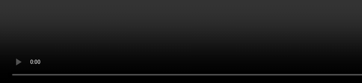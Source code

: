 ```yaml
---
transition: fade
layout: full
---
```


# Introduction

<div class="flex gap-2 flex-wrap" style="width: 400px; font-size: 2rem;">
<fa6-brands-youtube /> 
<fa6-brands-tiktok /> 
<fa6-brands-twitter /> 
<fa6-brands-discord /> 
<fa6-brands-github-alt /> 
<fa6-brands-discourse /> 
<fa6-brands-gitlab /> 
<br />
<fa6-brands-steam /> 
<fa6-brands-reddit-alien /> 
<fa6-brands-npm /> 
<fa6-brands-mastodon /> 
<fa6-brands-lastfm /> 
<fa6-brands-hacker-news /> 
<fa6-brands-d-and-d-beyond />
<fa6-brands-dev /> 
</div>


## @NullVoxPopuli

<style>
  .qr-code-footer { position: fixed; bottom: 1rem; right: 1rem; }
</style>

<div class="avatar">

![Avatar NVP uses online](/pages/intro/avatar.jpeg)

</div>

<div style="position: fixed; right: 1rem; top: 1rem;">
<QRCode value="https://linktr.ee/nullvoxpopuli" size="500">
  My Linktree
</QRCode>
</div>



<!-- 

Online, you can find me @NullVoxPopuli everywhere

On the right is my linktree.

-->


---
transition: fade
layout: center
---
<div class="related-note">Introduction</div>

<div class="custom-slide">

<div v-click="1" class="sneaky-header">

# Links & QR Codes 🥳

</div>

<style>
    .custom-slide .sneaky-header.slidev-vclick-hidden {
      opacity: 1 !important;
    }
    .custom-slide  h1 {
        transition: all 0.1s;
    }
    .custom-slide .sneaky-header.slidev-vclick-prior h1 {
        transform: translateX(5rem);
    }
   .qr-proof-video { 
        position: fixed;
        top: 0;
        left: 0;
        bottom: 0;
        height: 100%;
   }
</style>

<video 
    autoplay
  controls loop 
  class="qr-proof-video" 
  v-click="1" 
  src="/pages/intro/qr-code-scan.webm"></video>

</div>

<!-- 
This presentation has a lot of links,
and is written to still be useful and 
have all the context when uploaded and read.

However, when live, links aren't very helpful.

Allllmost all links will will be represented by QR Codes.

Most of what I'll be linking to is documentation and live demos.



QR Codes can get a little squirrely, 
but I did test this with one of the more complicated QR codes in here.

!! click, and then click play on the video

If you're someone who likes doing things while doing things, feel free to get your phone out and scan any of the QR codes during the following slides

Though, the QR Codes are supplemental information, so no one needs to feel like they are missing out by not scanning the QR Codes.


The slides will be available on GitHub, 
and published to and viewable from github pages, 
if you want to wait until later to scan / click the QR Codes as well.

-->


---
transition: fade
layout: center
---

<div class="related-note">Introduction</div>

# My programming journey so far

- 2002+: CSS / HTML / Geocities
- 2003+: MySpace Customizations 🙃
- 2006-2007: C++ / video game engine modification
- 2009: VisualBasic.net
- 2007-2011: BS: Software Engineering (Python, Java, C, Ruby)
- 2010-2014: Ruby on Rails
- 2014-2016: C#, Angular
- 2016-2019: Node / React / .net Core / C# / F# / Ruby on Rails
- 2019-2023: Ember.JS
- 2023: ChatGPT



<!-- 
This is my programming journey so far

Not gonna read this, to ya'll, 

but the tl;dr: is I've seen a lot of things, used a fair number of technologies,
and I've been using Ember.JS the longest so far.
-->


---
transition: fade
layout: center
---

<div class="related-note">Introduction</div>

# Things about me 

<div class="flex gap-2">
<div style="max-width: 200px;">

![My Partner](/pages/intro/partner.jpg)

</div>
<div style="max-height: 200px;max-width: 600px;">

![BeatSaber screenshot](/pages/intro/beatsaber.png)

</div>
</div>

<!-- 
On the left is a picture of my partner and favorite human.
She is the best.

Outside of programming, I like swing dancing, and video games (this here on the right is a screenshot from the Virtual reality game, Beat Saber)
-->
